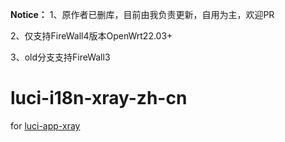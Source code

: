 **Notice：**
1、原作者已删库，目前由我负责更新，自用为主，欢迎PR

2、仅支持FireWall4版本OpenWrt22.03+

3、old分支支持FireWall3
# luci-i18n-xray-zh-cn
for [luci-app-xray](https://github.com/yichya/luci-app-xray/tree/versplit)
